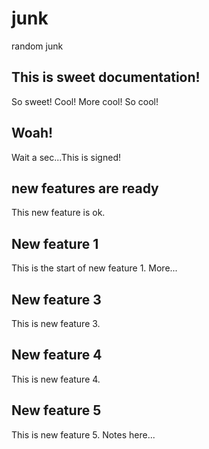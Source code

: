 # junk
random junk

## This is sweet documentation!
So sweet! Cool! More cool! So cool!

## Woah!
Wait a sec...This is signed!  

## new features are ready
This new feature is ok.

## New feature 1
This is the start of new feature 1. More...

## New feature 3
This is new feature 3.

## New feature 4
This is new feature 4.

## New feature 5
This is new feature 5. Notes here...
